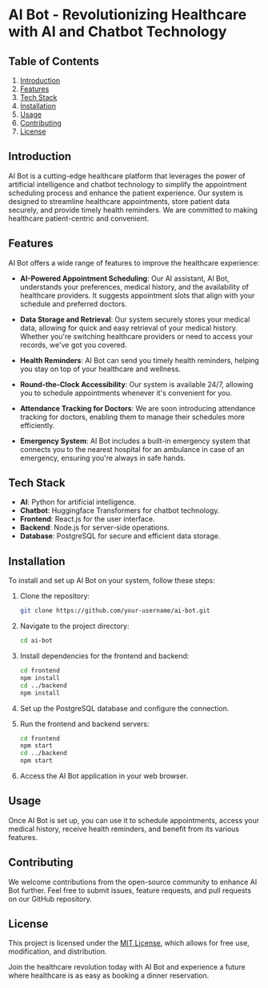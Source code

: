 # AI Bot - Revolutionizing Healthcare with AI and Chatbot Technology

## Table of Contents

1. [Introduction](#introduction)
2. [Features](#features)
3. [Tech Stack](#tech-stack)
4. [Installation](#installation)
5. [Usage](#usage)
6. [Contributing](#contributing)
7. [License](#license)

## Introduction

AI Bot is a cutting-edge healthcare platform that leverages the power of artificial intelligence and chatbot technology to simplify the appointment scheduling process and enhance the patient experience. Our system is designed to streamline healthcare appointments, store patient data securely, and provide timely health reminders. We are committed to making healthcare patient-centric and convenient.

## Features

AI Bot offers a wide range of features to improve the healthcare experience:

- **AI-Powered Appointment Scheduling**: Our AI assistant, AI Bot, understands your preferences, medical history, and the availability of healthcare providers. It suggests appointment slots that align with your schedule and preferred doctors.

- **Data Storage and Retrieval**: Our system securely stores your medical data, allowing for quick and easy retrieval of your medical history. Whether you're switching healthcare providers or need to access your records, we've got you covered.

- **Health Reminders**: AI Bot can send you timely health reminders, helping you stay on top of your healthcare and wellness.

- **Round-the-Clock Accessibility**: Our system is available 24/7, allowing you to schedule appointments whenever it's convenient for you.

- **Attendance Tracking for Doctors**: We are soon introducing attendance tracking for doctors, enabling them to manage their schedules more efficiently.

- **Emergency System**: AI Bot includes a built-in emergency system that connects you to the nearest hospital for an ambulance in case of an emergency, ensuring you're always in safe hands.

## Tech Stack

- **AI**: Python for artificial intelligence.
- **Chatbot**: Huggingface Transformers for chatbot technology.
- **Frontend**: React.js for the user interface.
- **Backend**: Node.js for server-side operations.
- **Database**: PostgreSQL for secure and efficient data storage.

## Installation

To install and set up AI Bot on your system, follow these steps:

1. Clone the repository:

   ```bash
   git clone https://github.com/your-username/ai-bot.git
   ```

2. Navigate to the project directory:

   ```bash
   cd ai-bot
   ```

3. Install dependencies for the frontend and backend:

   ```bash
   cd frontend
   npm install
   cd ../backend
   npm install
   ```

4. Set up the PostgreSQL database and configure the connection.

5. Run the frontend and backend servers:

   ```bash
   cd frontend
   npm start
   cd ../backend
   npm start
   ```

6. Access the AI Bot application in your web browser.

## Usage

Once AI Bot is set up, you can use it to schedule appointments, access your medical history, receive health reminders, and benefit from its various features.

## Contributing

We welcome contributions from the open-source community to enhance AI Bot further. Feel free to submit issues, feature requests, and pull requests on our GitHub repository.

## License

This project is licensed under the [MIT License](LICENSE), which allows for free use, modification, and distribution.

Join the healthcare revolution today with AI Bot and experience a future where healthcare is as easy as booking a dinner reservation.
